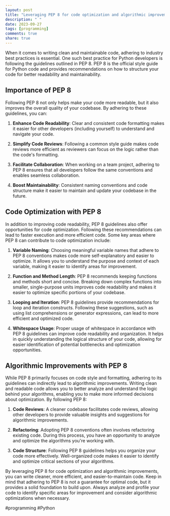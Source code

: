 ```yaml
---
layout: post
title: "Leveraging PEP 8 for code optimization and algorithmic improvements"
description: " "
date: 2023-09-27
tags: [programming]
comments: true
share: true
---
```


When it comes to writing clean and maintainable code, adhering to industry best practices is essential. One such best practice for Python developers is following the guidelines outlined in PEP 8. PEP 8 is the official style guide for Python code and provides recommendations on how to structure your code for better readability and maintainability.

## Importance of PEP 8

Following PEP 8 not only helps make your code more readable, but it also improves the overall quality of your codebase. By adhering to these guidelines, you can:

1. **Enhance Code Readability**: Clear and consistent code formatting makes it easier for other developers (including yourself) to understand and navigate your code.

2. **Simplify Code Reviews**: Following a common style guide makes code reviews more efficient as reviewers can focus on the logic rather than the code's formatting.

3. **Facilitate Collaboration**: When working on a team project, adhering to PEP 8 ensures that all developers follow the same conventions and enables seamless collaboration.

4. **Boost Maintainability**: Consistent naming conventions and code structure make it easier to maintain and update your codebase in the future.

## Code Optimization with PEP 8

In addition to improving code readability, PEP 8 guidelines also offer opportunities for code optimization. Following these recommendations can lead to faster execution and more efficient code. Some key areas where PEP 8 can contribute to code optimization include:

1. **Variable Naming**: Choosing meaningful variable names that adhere to PEP 8 conventions makes code more self-explanatory and easier to optimize. It allows you to understand the purpose and context of each variable, making it easier to identify areas for improvement.

2. **Function and Method Length**: PEP 8 recommends keeping functions and methods short and concise. Breaking down complex functions into smaller, single-purpose units improves code readability and makes it easier to optimize specific portions of your codebase.

3. **Looping and Iteration**: PEP 8 guidelines provide recommendations for loop and iteration constructs. Following these suggestions, such as using list comprehensions or generator expressions, can lead to more efficient and optimized code.

4. **Whitespace Usage**: Proper usage of whitespace in accordance with PEP 8 guidelines can improve code readability and organization. It helps in quickly understanding the logical structure of your code, allowing for easier identification of potential bottlenecks and optimization opportunities.

## Algorithmic Improvements with PEP 8

While PEP 8 primarily focuses on code style and formatting, adhering to its guidelines can indirectly lead to algorithmic improvements. Writing clean and readable code allows you to better analyze and understand the logic behind your algorithms, enabling you to make more informed decisions about optimization. By following PEP 8:

1. **Code Reviews**: A cleaner codebase facilitates code reviews, allowing other developers to provide valuable insights and suggestions for algorithmic improvements.

2. **Refactoring**: Adopting PEP 8 conventions often involves refactoring existing code. During this process, you have an opportunity to analyze and optimize the algorithms you're working with.

3. **Code Structure**: Following PEP 8 guidelines helps you organize your code more effectively. Well-organized code makes it easier to identify and optimize critical sections of your algorithms.

By leveraging PEP 8 for code optimization and algorithmic improvements, you can write cleaner, more efficient, and easier-to-maintain code. Keep in mind that adhering to PEP 8 is not a guarantee for optimal code, but it provides a solid foundation to build upon. Always analyze and profile your code to identify specific areas for improvement and consider algorithmic optimizations when necessary.

#programming #Python